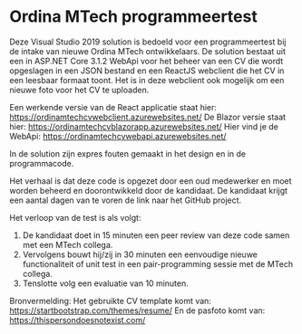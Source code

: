 # Ordina MTech programmeertest

Deze Visual Studio 2019 solution is bedoeld voor een programmeertest bij de intake van nieuwe Ordina MTech ontwikkelaars.
De solution bestaat uit een in ASP.NET Core 3.1.2 WebApi voor het beheer van een CV die wordt opgeslagen in een JSON bestand en een ReactJS webclient die het CV in een leesbaar formaat toont.
Het is in deze webclient ook mogelijk om een nieuwe foto voor het CV te uploaden.

Een werkende versie van de React applicatie staat hier: https://ordinamtechcvwebclient.azurewebsites.net/
De Blazor versie staat hier: https://ordinamtechcvblazorapp.azurewebsites.net/
Hier vind je de WebApi: https://ordinamtechcvwebapi.azurewebsites.net/

In de solution zijn expres fouten gemaakt in het design en in de programmacode.

Het verhaal is dat deze code is opgezet door een oud medewerker en moet worden beheerd en doorontwikkeld door de kandidaat.
De kandidaat krijgt een aantal dagen van te voren de link naar het GitHub project.

Het verloop van de test is als volgt:
1. De kandidaat doet in 15 minuten een peer review van deze code samen met een MTech collega.
2. Vervolgens bouwt hij/zij in 30 minuten een eenvoudige nieuwe functionaliteit of unit test in een pair-programming sessie met de MTech collega.
3. Tenslotte volg een evaluatie van 10 minuten.

Bronvermelding:
Het gebruikte CV template komt van: https://startbootstrap.com/themes/resume/
En de pasfoto komt van: https://thispersondoesnotexist.com/
